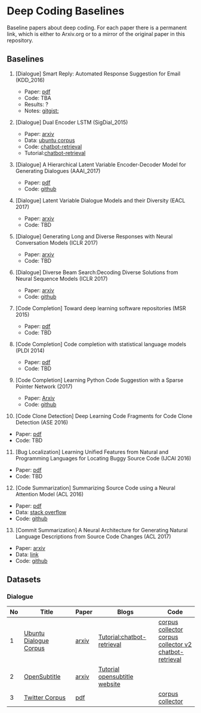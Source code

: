 # Deep Coding Baselines
Baseline papers about deep coding. For each paper there is a permanent link, which is either to Arxiv.org or to a mirror of the original paper in this repository.	


## Baselines
1. \[Dialogue\] Smart Reply: Automated Response Suggestion for Email (KDD_2016)
    * Paper: [pdf](https://github.com/DeepSE/DeepCodingBaselines/raw/master/papers/smart-reply.pdf)
    * Code: TBA
    * Results: ?
    * Notes: [gitgist:](https://gist.github.com/shagunsodhani/da411f15b71ed6a664f9d5ac46409b42)

1. \[Dialogue\] Dual Encoder LSTM (SigDial_2015)
    * Paper: [arxiv](https://arxiv.org/abs/1506.08909)
    * Data: [ubuntu corpus](https://drive.google.com/open?id=0B_bZck-ksdkpVEtVc1R6Y01HMWM) 
    * Code: [chatbot-retrieval](https://github.com/dennybritz/chatbot-retrieval)
    * Tutorial:[chatbot-retrieval](http://www.wildml.com/2016/07/deep-learning-for-chatbots-2-retrieval-based-model-tensorflow/)

1. \[Dialogue\] A Hierarchical Latent Variable Encoder-Decoder Model for Generating Dialogues (AAAI_2017)
    * Paper: [pdf](https://github.com/DeepSE/DeepCodingBaselines/raw/master/papers/!2017AAAI-A-Hierarchical-Latent-Variable-Encoder-Decoder-Model-for-Generating-Dialogues.pdf) 
    * Code: [github](https://github.com/julianser/hed-dlg-truncated) 

1. \[Dialogue\] Latent Variable Dialogue Models and their Diversity (EACL 2017) 
    * Paper: [arxiv](https://arxiv.org/abs/1702.05962)
    * Code: TBD

1. \[Dialogue\] Generating Long and Diverse Responses with Neural Conversation Models (ICLR 2017)
    * Paper: [arxiv](https://arxiv.org/abs/1701.03185)
    * Code: TBD

6. \[Dialogue\] Diverse Beam Search:Decoding Diverse Solutions from Neural Sequence Models (ICLR 2017)
    * Paper: [arxiv](https://arxiv.org/abs/1610.02424)
    * Code: [github](https://github.com/Cloud-CV/diverse-beam-search)

7. \[Code Completion\] Toward deep learning software repositories (MSR 2015)
   * Paper: [pdf](http://citeseerx.ist.psu.edu/viewdoc/download?doi=10.1.1.714.5031&rep=rep1&type=pdf)
   * Code: TBD

8. \[Code Completion\] Code completion with statistical language models (PLDI 2014) 
   * Paper: [pdf](http://www.srl.inf.ethz.ch/papers/pldi14-statistical.pdf)
   * Code: TBD

9. \[Code Completion\] Learning Python Code Suggestion with a Sparse Pointer Network (2017)
   * Paper: [Arxiv](https://arxiv.org/abs/1611.08307)
   * Code: [github](https://github.com/uclmr/pycodesuggest) 

10. \[Code Clone Detection\] Deep Learning Code Fragments for Code Clone Detection (ASE 2016)
   * Paper: [pdf](http://www.cs.wm.edu/~denys/pubs/ASE'16-DeepLearningClones.pdf)
   * Code: TBD

11. \[Bug Localization\] Learning Unified Features from Natural and Programming Languages for Locating Buggy Source Code (IJCAI 2016)
   * Paper: [pdf](https://pdfs.semanticscholar.org/7848/5ab466e1a83e7965500cceab476b55d145c0.pdf)
   * Code: TBD

12. \[Code Summarization\] Summarizing Source Code using a Neural Attention Model (ACL 2016)
   * Paper: [pdf](https://www.aclweb.org/anthology/P/P16/P16-1195.pdf)
   * Data: [stack overflow](https://github.com/sriniiyer/codenn/tree/master/data/stackoverflow) 
   * Code: [github](https://github.com/sriniiyer/codenn)

13. \[Commit Summarization\] A Neural Architecture for Generating Natural Language Descriptions from Source Code Changes (ACL 2017)
   * Paper: [arxiv](https://arxiv.org/abs/1704.04856)
   * Data: [link](https://osf.io/67kyc/?view_only=ad588fe5d1a14dd795553fb4951b5bf9)
   * Code: [github](https://github.com/epochx/commitgen)



## Datasets

### Dialogue
|No|Title|Paper|Blogs|Code|
|---|---|---|---|---|
|1|[Ubuntu Dialogue Corpus](https://drive.google.com/open?id=0B_bZck-ksdkpVEtVc1R6Y01HMWM)|[arxiv](https://arxiv.org/abs/1506.08909)|[Tutorial:chatbot-retrieval](http://www.wildml.com/2016/07/deep-learning-for-chatbots-2-retrieval-based-model-tensorflow/)|[corpus collector](https://github.com/npow/ubottu)<br/> [corpus collector v2](https://github.com/rkadlec/ubuntu-ranking-dataset-creator)<br/> [chatbot-retrieval](https://github.com/dennybritz/chatbot-retrieval)|
|2|[OpenSubtitle](https://s3.amazonaws.com/opennmt-trainingdata/opensub_qa_en.tgz)|[arxiv](https://arxiv.org/pdf/1506.05869v3.pdf) | [Tutorial](http://forum.opennmt.net/t/english-chatbot-model-with-opennmt/184)<br/> [opensubtitle website](http://opus.lingfil.uu.se/OpenSubtitles.php)||
|3|[Twitter Corpus](http://homes.cs.washington.edu/~aritter/twitter_chat/)| [pdf](http://www.aclweb.org/anthology/N10-1020)|  |[corpus collector](https://github.com/bwbaugh/twitter-corpus)|







